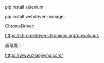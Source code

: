 pip install selenium

pip install webdriver-manager

ChromeDriver:

https://chromedriver.chromium.org/downloads

超级鹰：

https://www.chaojiying.com/
